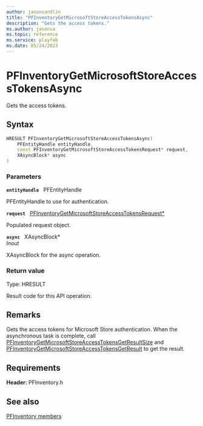 ```yaml
---
author: jasonsandlin
title: "PFInventoryGetMicrosoftStoreAccessTokensAsync"
description: "Gets the access tokens."
ms.author: jasonsa
ms.topic: reference
ms.service: playfab
ms.date: 05/24/2023
---
```


# PFInventoryGetMicrosoftStoreAccessTokensAsync  

Gets the access tokens.  

## Syntax  
  
```cpp
HRESULT PFInventoryGetMicrosoftStoreAccessTokensAsync(  
    PFEntityHandle entityHandle,  
    const PFInventoryGetMicrosoftStoreAccessTokensRequest* request,  
    XAsyncBlock* async  
)  
```  
  
### Parameters  
  
**`entityHandle`** &nbsp; PFEntityHandle  
  
PFEntityHandle to use for authentication.  
  
**`request`** &nbsp; [PFInventoryGetMicrosoftStoreAccessTokensRequest*](../../pfinventorytypes/structs/pfinventorygetmicrosoftstoreaccesstokensrequest.md)  
  
Populated request object.  
  
**`async`** &nbsp; XAsyncBlock*  
*_Inout_*  
  
XAsyncBlock for the async operation.  
  
  
### Return value
Type: HRESULT
  
Result code for this API operation.
  
## Remarks  
  
Gets the access tokens for Microsoft Store authentication. When the asynchronous task is complete, call [PFInventoryGetMicrosoftStoreAccessTokensGetResultSize](pfinventorygetmicrosoftstoreaccesstokensgetresultsize.md) and [PFInventoryGetMicrosoftStoreAccessTokensGetResult](pfinventorygetmicrosoftstoreaccesstokensgetresult.md) to get the result.
  
## Requirements  
  
**Header:** PFInventory.h
  
## See also  
[PFInventory members](../pfinventory_members.md)  

  
  
